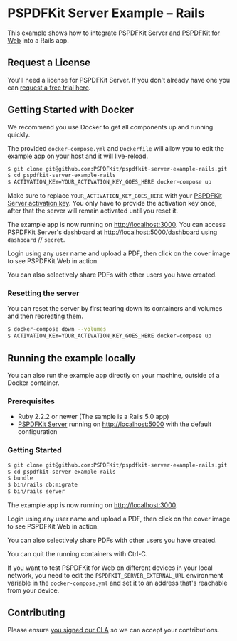 # PSPDFKit Server Example – Rails

This example shows how to integrate PSPDFKit Server and
[PSPDFKit for Web](https://pspdfkit.com/web/) into a Rails app.

## Request a License

You'll need a license for PSPDFKit Server. If you don't already have one
you can [request a free trial here](https://pspdfkit.com/try/).

## Getting Started with Docker

We recommend you use Docker to get all components up and running quickly.

The provided `docker-compose.yml` and `Dockerfile` will allow you to edit the example app on your
host and it will live-reload.

```sh
$ git clone git@github.com:PSPDFKit/pspdfkit-server-example-rails.git
$ cd pspdfkit-server-example-rails
$ ACTIVATION_KEY=YOUR_ACTIVATION_KEY_GOES_HERE docker-compose up
```

Make sure to replace `YOUR_ACTIVATION_KEY_GOES_HERE` with your [PSPDFKit Server activation key](#request-a-license).
You only have to provide the activation key once, after that the server will remain activated until you reset it.

The example app is now running on <http://localhost:3000>. You can access PSPDFKit Server's
dashboard at <http://localhost:5000/dashboard> using `dashboard` // `secret`.

Login using any user name and upload a PDF, then click on the cover image to see PSPDFKit Web in
action.

You can also selectively share PDFs with other users you have created.

### Resetting the server

You can reset the server by first tearing down its containers and volumes and then recreating them.

```sh
$ docker-compose down --volumes
$ ACTIVATION_KEY=YOUR_ACTIVATION_KEY_GOES_HERE docker-compose up
```

## Running the example locally

You can also run the example app directly on your machine, outside of a Docker container.

### Prerequisites

* Ruby 2.2.2 or newer (The sample is a Rails 5.0 app)
* [PSPDFKit Server](https://pspdfkit.com/guides/web/current/server-backed/setting-up-pspdfkit-server/)
  running on [http://localhost:5000](http://localhost:5000) with the default configuration

### Getting Started

```sh
$ git clone git@github.com:PSPDFKit/pspdfkit-server-example-rails.git
$ cd pspdfkit-server-example-rails
$ bundle
$ bin/rails db:migrate
$ bin/rails server
```

The example app is now running on <http://localhost:3000>.

Login using any user name and upload a PDF, then click on the cover image to see PSPDFKit Web in
action.

You can also selectively share PDFs with other users you have created.

You can quit the running containers with Ctrl-C.

If you want to test PSPDFKit for Web on different devices in your local network, you need
to edit the `PSPDFKIT_SERVER_EXTERNAL_URL` environment variable in the `docker-compose.yml` and set it to an address that's reachable from your device.

## Contributing

Please ensure
[you signed our CLA](https://pspdfkit.com/guides/web/current/miscellaneous/contributing/) so we can
accept your contributions.
